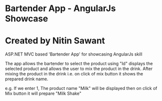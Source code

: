 # Bartender App - AngularJs Showcase
# Created by Nitin Sawant
ASP.NET MVC based 'Bartender App' for showcasing AngularJs skill

The app allows the bartender to select the product using "Id"
displays the selected product
and allows the user to mix the product in the drink.
After mixing the product in the drink i.e. on click of mix button it shows the prepared drink name.

e.g. If we enter 1, The product name "Milk" will be displayed
then on click of Mix button 
it will prepare "Milk Shake"
